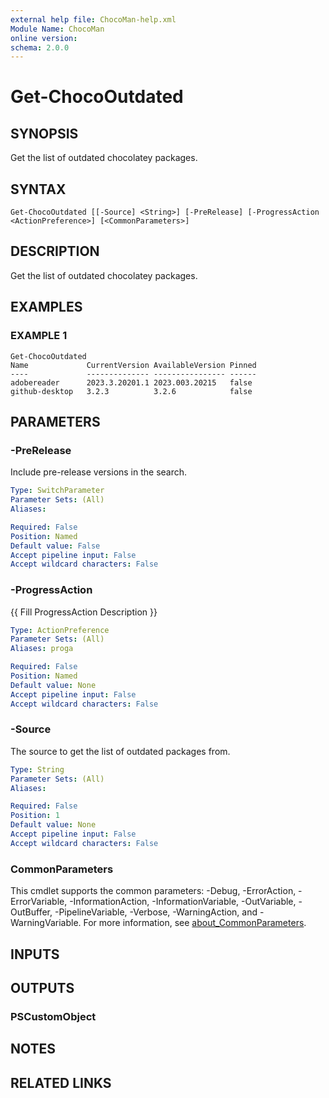 ```yaml
---
external help file: ChocoMan-help.xml
Module Name: ChocoMan
online version:
schema: 2.0.0
---
```


# Get-ChocoOutdated

## SYNOPSIS
Get the list of outdated chocolatey packages.

## SYNTAX

```
Get-ChocoOutdated [[-Source] <String>] [-PreRelease] [-ProgressAction <ActionPreference>] [<CommonParameters>]
```

## DESCRIPTION
Get the list of outdated chocolatey packages.

## EXAMPLES

### EXAMPLE 1
```
Get-ChocoOutdated
Name             CurrentVersion AvailableVersion Pinned
----             -------------- ---------------- ------
adobereader      2023.3.20201.1 2023.003.20215   false
github-desktop   3.2.3          3.2.6            false
```

## PARAMETERS

### -PreRelease
Include pre-release versions in the search.

```yaml
Type: SwitchParameter
Parameter Sets: (All)
Aliases:

Required: False
Position: Named
Default value: False
Accept pipeline input: False
Accept wildcard characters: False
```

### -ProgressAction
{{ Fill ProgressAction Description }}

```yaml
Type: ActionPreference
Parameter Sets: (All)
Aliases: proga

Required: False
Position: Named
Default value: None
Accept pipeline input: False
Accept wildcard characters: False
```

### -Source
The source to get the list of outdated packages from.

```yaml
Type: String
Parameter Sets: (All)
Aliases:

Required: False
Position: 1
Default value: None
Accept pipeline input: False
Accept wildcard characters: False
```

### CommonParameters
This cmdlet supports the common parameters: -Debug, -ErrorAction, -ErrorVariable, -InformationAction, -InformationVariable, -OutVariable, -OutBuffer, -PipelineVariable, -Verbose, -WarningAction, and -WarningVariable. For more information, see [about_CommonParameters](http://go.microsoft.com/fwlink/?LinkID=113216).

## INPUTS

## OUTPUTS

### PSCustomObject
## NOTES

## RELATED LINKS
